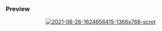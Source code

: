 ### Preview
<p align="center">
<a href="https://ibb.co/xXyQySR"><img src="https://i.ibb.co/MZbLbD3/2021-06-26-1624656415-1366x768-scrot.png" alt="2021-06-26-1624656415-1366x768-scrot" border="0"></a>
</p>
